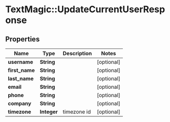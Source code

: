 # TextMagic::UpdateCurrentUserResponse

## Properties
Name | Type | Description | Notes
------------ | ------------- | ------------- | -------------
**username** | **String** |  | [optional] 
**first_name** | **String** |  | [optional] 
**last_name** | **String** |  | [optional] 
**email** | **String** |  | [optional] 
**phone** | **String** |  | [optional] 
**company** | **String** |  | [optional] 
**timezone** | **Integer** | timezone id | [optional] 


